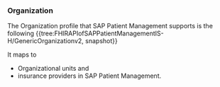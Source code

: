 ### Organization
The Organization profile that SAP Patient Management supports is the following
{{tree:FHIRAPIofSAPPatientManagementIS-H/GenericOrganizationv2, snapshot}}

It maps to 
- Organizational units and
- insurance providers
in SAP Patient Management.


